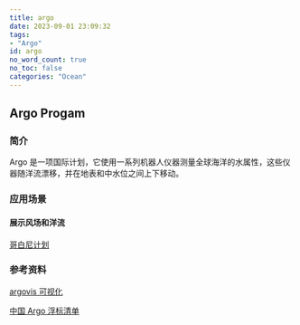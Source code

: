 ```yaml
---
title: argo
date: 2023-09-01 23:09:32
tags:
- "Argo"
id: argo
no_word_count: true
no_toc: false
categories: "Ocean"
---
```


## Argo Progam

### 简介

Argo 是一项国际计划，它使用一系列机器人仪器测量全球海洋的水属性，这些仪器随洋流漂移，并在地表和中水位之间上下移动。

### 应用场景

#### 展示风场和洋流

[哥白尼计划](https://cds.climate.copernicus.eu/)

### 参考资料

[argovis 可视化](https://argovis.colorado.edu/argo)

[中国 Argo 浮标清单](http://www.argo.org.cn/data/argo.php)
